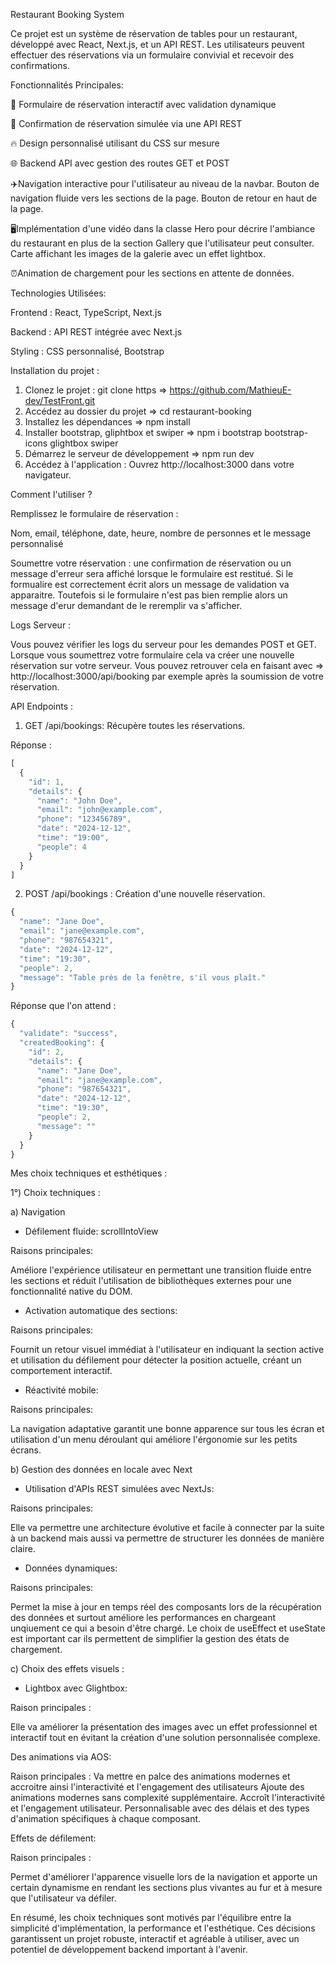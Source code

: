 Restaurant Booking System

Ce projet est un système de réservation de tables pour un restaurant, développé avec React, Next.js, et un API REST. Les utilisateurs peuvent effectuer des réservations via un formulaire convivial et recevoir des confirmations.

Fonctionnalités Principales: 

📝 Formulaire de réservation interactif avec validation dynamique

📧 Confirmation de réservation simulée via une API REST

🔥 Design personnalisé utilisant du CSS sur mesure

🌐 Backend API avec gestion des routes GET et POST

✈️Navigation interactive pour l'utilisateur au niveau de la navbar. Bouton de navigation fluide vers les sections de la page. Bouton de retour en haut de la page.

🖥️Implémentation d'une vidéo dans la classe Hero pour décrire l'ambiance du restaurant en plus de la section Gallery que l'utilisateur peut consulter. Carte affichant les images de la galerie avec un effet lightbox.

⏰Animation de chargement pour les sections en attente de données.

Technologies Utilisées: 

Frontend : React, TypeScript, Next.js

Backend : API REST intégrée avec Next.js

Styling : CSS personnalisé, Bootstrap

Installation du projet : 

1) Clonez le projet : git clone https => https://github.com/MathieuE-dev/TestFront.git
2) Accédez au dossier du projet => cd restaurant-booking
3) Installez les dépendances => npm install
4) Installer bootstrap, gliphtbox et swiper => npm i bootstrap bootstrap-icons glightbox swiper
5) Démarrez le serveur de développement => npm run dev
6) Accédez à l'application : Ouvrez http://localhost:3000 dans votre navigateur.


Comment l'utiliser ? 

Remplissez le formulaire de réservation :

Nom, email, téléphone, date, heure, nombre de personnes et le message personnalisé

Soumettre votre réservation : une confirmation de réservation ou un message d'erreur sera affiché lorsque le formulaire est restitué. Si le formualire est correctement écrit alors un message de validation va apparaitre. Toutefois si le formulaire n'est pas bien remplie alors un message d'erur demandant de le reremplir va s'afficher. 

Logs Serveur :

Vous pouvez vérifier les logs du serveur pour les demandes POST et GET. Lorsque vous soumettrez votre formulaire cela va créer une  nouvelle réservation sur votre serveur.
Vous pouvez retrouver cela en faisant avec => http://localhost:3000/api/booking par exemple après la soumission de votre réservation. 

API Endpoints : 

1. GET /api/bookings: Récupère toutes les réservations.

Réponse :
```javascript
[
  {
    "id": 1,
    "details": {
      "name": "John Doe",
      "email": "john@example.com",
      "phone": "123456789",
      "date": "2024-12-12",
      "time": "19:00",
      "people": 4
    }
  }
]
```
2. POST /api/bookings : Création d'une nouvelle réservation.

```javascript
{
  "name": "Jane Doe",
  "email": "jane@example.com",
  "phone": "987654321",
  "date": "2024-12-12",
  "time": "19:30",
  "people": 2,
  "message": "Table près de la fenêtre, s'il vous plaît."
}
```
Réponse que l'on attend : 
```javascript
{
  "validate": "success",
  "createdBooking": {
    "id": 2,
    "details": {
      "name": "Jane Doe",
      "email": "jane@example.com",
      "phone": "987654321",
      "date": "2024-12-12",
      "time": "19:30",
      "people": 2,
      "message": ""
    }
  }
}
```

Mes choix techniques et esthétiques : 

1°) Choix techniques : 

a) Navigation
  
- Défilement fluide: scrollIntoView

Raisons principales:

Améliore l'expérience utilisateur en permettant une transition fluide entre les sections et réduit l'utilisation de bibliothèques externes pour une fonctionnalité native du DOM.

- Activation automatique des sections:

Raisons principales:

  Fournit un retour visuel immédiat à l'utilisateur en indiquant la section active et utilisation du défilement pour détecter la position actuelle, créant un comportement interactif.

- Réactivité mobile:

Raisons principales:

  La navigation adaptative garantit une bonne apparence sur tous les écran et utilisation d'un menu déroulant qui améliore l'érgonomie sur les petits écrans. 

b) Gestion des données en locale avec Next

- Utilisation d'APIs REST simulées avec NextJs:

Raisons principales:

Elle va permettre une architecture évolutive et facile à connecter par la suite à un backend mais aussi va permettre de structurer les données de manière claire. 

  
- Données dynamiques:

Raisons principales:

Permet la mise à jour en temps réel des composants lors de la récupération des données et surtout améliore les performances en chargeant unqiuement ce qui a besoin d'être chargé. Le choix de useEffect et useState est important car ils permettent de simplifier la gestion des états de chargement. 

c) Choix des effets visuels : 

- Lightbox avec Glightbox:

Raison principales :

  Elle va améliorer la présentation des images avec un effet professionnel et interactif tout en évitant la création d'une solution personnalisée complexe. 
    

Des animations via AOS:

Raison principales :
 Va mettre en palce des animations modernes et accroitre ainsi l'interactivité et l'engagement des utilisateurs 
    Ajoute des animations modernes sans complexité supplémentaire.
    Accroît l'interactivité et l'engagement utilisateur.
    Personnalisable avec des délais et des types d'animation spécifiques à chaque composant.

Effets de défilement:

Raison principales :

Permet d'améliorer l'apparence visuelle lors de la navigation et apporte un certain dynamisme en rendant les sections plus vivantes au fur et à mesure que l'utilisateur va défiler. 

 En résumé, les choix techniques sont motivés par l'équilibre entre la simplicité d'implémentation, la performance et l'esthétique. Ces décisions garantissent un projet robuste, interactif et agréable à utiliser, avec un potentiel de développement backend important à l'avenir.





